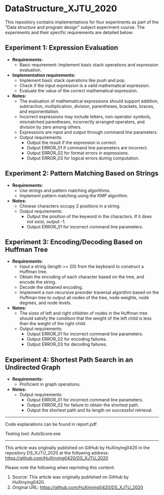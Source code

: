 # DataStructure_XJTU_2020

This repository contains implementations for four experiments as part of the "Data structure and program design" subject experiment course. The experiments and their specific requirements are detailed below:

## Experiment 1: Expression Evaluation
* **Requirements:**
  * Basic requirement: Implement basic stack operations and expression evaluation.
* **Implementation requirements:**
  * Implement basic stack operations like push and pop.
  * Check if the input expression is a valid mathematical expression.
  * Evaluate the value of the correct mathematical expression.
* **Notes:**
  * The evaluation of mathematical expressions should support addition, subtraction, multiplication, division, parentheses, brackets, braces, and exponentiation.
  * Incorrect expressions may include letters, non-operator symbols, mismatched parentheses, incorrectly arranged operators, and division by zero among others.
  * Expressions are input and output through command line parameters.
  * Output requirements:
    * Output the result if the expression is correct.
    * Output ERROR_01 if command line parameters are incorrect.
    * Output ERROR_02 for format errors in expressions.
    * Output ERROR_03 for logical errors during computation.

## Experiment 2: Pattern Matching Based on Strings
* **Requirements:**
  * Use strings and pattern matching algorithms.
  * Implement pattern matching using the KMP algorithm.
* **Notes:**
  * Chinese characters occupy 2 positions in a string.
  * Output requirements:
    * Output the position of the keyword in the characters. If it does not exist, output -1.
    * Output ERROR_01 for incorrect command line parameters.

## Experiment 3: Encoding/Decoding Based on Huffman Tree
* **Requirements:**
  * Input a string (length >= 20) from the keyboard to construct a Huffman tree.
  * Obtain the encoding of each character based on the tree, and encode the string.
  * Decode the obtained encoding.
  * Implement a non-recursive preorder traversal algorithm based on the Huffman tree to output all nodes of the tree, node weights, node degrees, and node levels.
* **Notes:**
  * The sizes of left and right children of nodes in the Huffman tree should satisfy the condition that the weight of the left child is less than the weight of the right child.
  * Output requirements:
    * Output ERROR_01 for incorrect command line parameters.
    * Output ERROR_02 for encoding failures.
    * Output ERROR_03 for decoding failures.

## Experiment 4: Shortest Path Search in an Undirected Graph
* **Requirements:**
  * Proficient in graph operations.
* **Notes:**
  * Output requirements:
    * Output ERROR_01 for incorrect command line parameters.
    * Output ERROR_02 for failure to obtain the shortest path.
    * Output the shortest path and its length on successful retrieval.

---
Code explanations can be found in report.pdf

Testing tool: AutoScore.exe

---
<!-- 
数据结构课程实验
## 实验一 表达式求值
* 实验要求
  * 基本要求：实现栈的基本操作，及表达式求值的实现。
* 实现要求
  * 实现栈的 push、pop 基本操作；
  * 检测表达式的输入是否是正确的数学表达式；
  * 对于正确的数学表达式求取其值。
* 注
  * 数学表达式的判读与求值需支持加减乘除、小括号、中括号、大括号、幂运算。
  * 不正确的表达式可能包括：字母、非运算符号、括号不匹配，运算符的排列不符合表达式形式、分母为0等多种情况。
  * 表达式通过在命令行参数输入输出获取。
  * 输出要求：
    * 表达式正确的情况下输出结果；
    * 命令行参数不正确输出ERROR_01；
    * 表达式存在格式错误输出ERROR_02；
    * 表达式在计算过程中出现逻辑错误输出ERROR_03。

## 实验二 基于串的模式匹配
* 实验要求
  * 使用串及其模式匹配算法。
  * 用KMP算法实现模式匹配。
* 注：
  * 中文字符在字符串中占2位。
  * 输出要求：
    * 关键字在字符中的位置，如果不存在则输出-1；
    * 命令行参数不正确输出ERROR_01。

## 实验三 基于赫夫曼树的编码/译码
* 实验要求
  * 通过键盘输入一段字符(长度>=20)，构建霍夫曼树；
  * 根据该树求每个字符的编码，并对该段字符串进行编码；
  * 将得到的编码进行译码；
  * 基于该霍夫曼树，实现非递归的先序遍历算法，输出该树所有的节点、节点的权值、节点的度和节点所在的层数；
* 注：
  * 在实现时要求霍夫曼树的左右孩子的大小关系满足，左孩子节点权值小于右孩子节点权值。
  * 输出要求：
    * 命令行参数不正确输出ERROR_01；
    * 编码失败输出ERROR_02；
    * 译码失败输出ERROR_03。
## 实验四 无向图最短路径搜索
* 实验要求
  * 熟练掌握图的操作。
* 注：
  * 命令行参数不正确输出ERROR_01；
  * 获取最短路径失败时输出ERROR_02；
  * 获取最短路径成功时输出最短路径以及路径长度。
---
代码详解见report.pdf

测试工具：AutoScore.exe

---
本文首发于 GitHub HuXinying0420的仓库，原地址：https://github.com/HuXinying0420/DS_XJTU_2020
 
转载请注明：
 
1. 出处：本文首发于 GitHub HuXinying0420 的仓库
2. 原文地址：https://github.com/HuXinying0420/DS_XJTU_2020
 -->
 
This article was originally published on GitHub by HuXinying0420 in the repository DS_XJTU_2020 at the following address: https://github.com/HuXinying0420/DS_XJTU_2020

Please note the following when reprinting this content:

1. Source: This article was originally published on GitHub by HuXinying0420.
2. Original URL: https://github.com/HuXinying0420/DS_XJTU_2020
